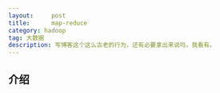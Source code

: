 ```yaml
---
layout:     post
title:      map-reduce
category: hadoop
tag: 大数据
description: 写博客这个这么古老的行为，还有必要拿出来说吗，我看有。
---
```


## 介绍

